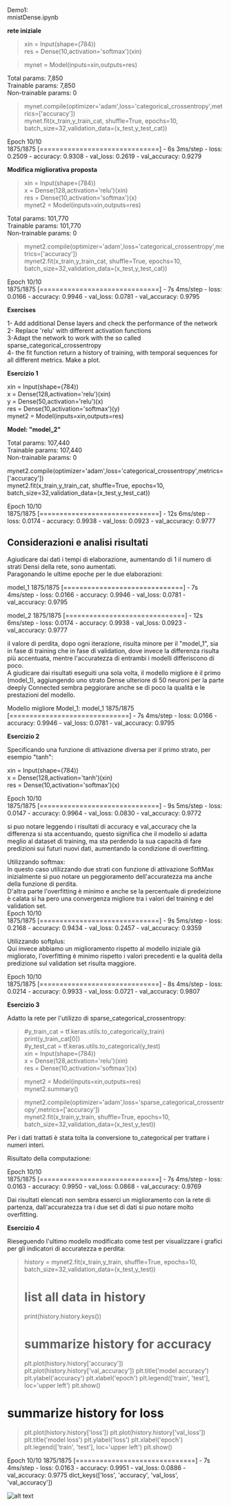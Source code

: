 
 Demo1:   
 mnistDense.ipynb  


**rete iniziale**  
> xin = Input(shape=(784))   
> res = Dense(10,activation='softmax')(xin)   

> mynet = Model(inputs=xin,outputs=res)   
     
Total params: 7,850  
Trainable params: 7,850  
Non-trainable params: 0  

> mynet.compile(optimizer='adam',loss='categorical_crossentropy',metrics=['accuracy'])    
> mynet.fit(x_train,y_train_cat, shuffle=True, epochs=10, batch_size=32,validation_data=(x_test,y_test_cat))    
  
Epoch 10/10  
1875/1875 [==============================] - 6s 3ms/step - loss: 0.2509 - accuracy: 0.9308 - val_loss: 0.2619 - val_accuracy: 0.9279  



**Modifica migliorativa proposta**  
> xin = Input(shape=(784))   
> x = Dense(128,activation='relu')(xin)   
> res = Dense(10,activation='softmax')(x)   
> mynet2 = Model(inputs=xin,outputs=res)   
                    
Total params: 101,770  
Trainable params: 101,770  
Non-trainable params: 0  

> mynet2.compile(optimizer='adam',loss='categorical_crossentropy',metrics=['accuracy'])   
> mynet2.fit(x_train,y_train_cat, shuffle=True, epochs=10, batch_size=32,validation_data=(x_test,y_test_cat))   


Epoch 10/10  
1875/1875 [==============================] - 7s 4ms/step - loss: 0.0166 - accuracy: 0.9946 - val_loss: 0.0781 - val_accuracy: 0.9795  


**Exercises**  

   1- Add additional Dense layers and check the performance of the network  
   2- Replace 'relu' with different activation functions  
   3-Adapt the network to work with the so called sparse_categorical_crossentropy  
   4- the fit function return a history of training, with temporal sequences for all different metrics. Make a plot.  


**Esercizio 1**    
  
xin = Input(shape=(784))  
x = Dense(128,activation='relu')(xin)  
y = Dense(50,activation='relu')(x)  
res = Dense(10,activation='softmax')(y)  
mynet2 = Model(inputs=xin,outputs=res)  


**Model: "model_2"**  
                                                                   
Total params: 107,440   
Trainable params: 107,440   
Non-trainable params: 0   


mynet2.compile(optimizer='adam',loss='categorical_crossentropy',metrics=['accuracy'])   
mynet2.fit(x_train,y_train_cat, shuffle=True, epochs=10, batch_size=32,validation_data=(x_test,y_test_cat))    


Epoch 10/10  
1875/1875 [==============================] - 12s 6ms/step - loss: 0.0174 - accuracy: 0.9938 - val_loss: 0.0923 - val_accuracy: 0.9777  

## Considerazioni e analisi risultati   
Agiudicare dai dati i tempi di elaborazione, aumentando di 1 il numero di strati Densi della rete, sono aumentati.  
Paragonando le ultime epoche per le due elaborazioni:  

model_1 1875/1875 [==============================] - 7s 4ms/step - loss: 0.0166 - accuracy: 0.9946 - val_loss: 0.0781 - val_accuracy: 0.9795  

model_2 1875/1875 [==============================] - 12s 6ms/step - loss: 0.0174 - accuracy: 0.9938 - val_loss: 0.0923 - val_accuracy: 0.9777  
  
il valore di perdita, dopo ogni iterazione, risulta minore per il "model_1", sia in fase di training che in fase di validation, dove invece la differenza  risulta più accentuata, mentre l'accuratezza di entrambi i modelli differiscono di poco.  
A giudicare dai risultati eseguiti una sola volta, il modello migliore è il primo (model_1), aggiungendo uno strato Dense ulteriore di 50 neuroni per la parte deeply Connected sembra peggiorare anche se di poco la qualità e le prestazioni del modello.  

Modello migliore Model_1:
model_1 1875/1875 [==============================] - 7s 4ms/step - loss: 0.0166 - accuracy: 0.9946 - val_loss: 0.0781 - val_accuracy: 0.9795  

**Esercizio 2**    

Specificando una funzione di attivazione diversa per il primo strato, per esempio "tanh":  

xin = Input(shape=(784))  
x = Dense(128,activation='tanh')(xin)  
res = Dense(10,activation='softmax')(x)  
  
Epoch 10/10  
1875/1875 [==============================] - 9s 5ms/step - loss: 0.0147 - accuracy: 0.9964 - val_loss: 0.0830 - val_accuracy: 0.9772  

si puo notare leggendo i risultati di accuracy e val_accuracy che la differenza si sta accentuando, questo significa che il modello si adatta meglio al dataset di training, ma sta perdendo la sua capacità di fare predizioni sui futuri nuovi dati, aumentando la condizione di overfitting.   

Utilizzando softmax:  
In questo caso utilizzando due strati con funzione di attivazione SoftMax inizialmente si puo notare un peggioramento dell'accuratezza ma anche della funzione di perdita.  
D'altra parte l'overfitting è minimo e anche se la percentuale di predeizione è calata si ha pero una convergenza migliore tra i valori del training e del validation set.  
Epoch 10/10  
1875/1875 [==============================] - 9s 5ms/step - loss: 0.2168 - accuracy: 0.9434 - val_loss: 0.2457 - val_accuracy: 0.9359  

Utilizzando softplus:  
Qui invece abbiamo un miglioramento rispetto al modello iniziale già migliorato, l'overfitting è minimo rispetto i valori precedenti e la qualità della predizione sul validation set risulta maggiore.  

Epoch 10/10  
1875/1875 [==============================] - 8s 4ms/step - loss: 0.0214 - accuracy: 0.9933 - val_loss: 0.0721 - val_accuracy: 0.9807  


**Esercizio 3**  

Adatto la rete per l'utilizzo di sparse_categorical_crossentropy:  


> #y_train_cat = tf.keras.utils.to_categorical(y_train)  
> print(y_train_cat[0])  
> #y_test_cat = tf.keras.utils.to_categorical(y_test)  
> xin = Input(shape=(784))  
> x = Dense(128,activation='relu')(xin)  
> res = Dense(10,activation='softmax')(x)  

> mynet2 = Model(inputs=xin,outputs=res)  
> mynet2.summary()  

> mynet2.compile(optimizer='adam',loss='sparse_categorical_crossentropy',metrics=['accuracy'])  
> mynet2.fit(x_train,y_train, shuffle=True, epochs=10, batch_size=32,validation_data=(x_test,y_test))  

Per i dati trattati è stata tolta la conversione to_categorical per trattare i numeri interi.  

Risultato della computazione:  

Epoch 10/10    
1875/1875 [==============================] - 7s 4ms/step - loss: 0.0163 - accuracy: 0.9950 - val_loss: 0.0868 - val_accuracy: 0.9769  

Dai risultati elencati non sembra esserci un miglioramento con la rete di partenza, dall'accuratezza tra i due set di dati si puo notare molto overfitting.

**Esercizio 4**  

Rieseguendo l'ultimo modello modificato come test per visualizzare i grafici per gli indicatori di accuratezza e perdita:

> history = mynet2.fit(x_train,y_train, shuffle=True, epochs=10, batch_size=32,validation_data=(x_test,y_test))
> # list all data in history
> print(history.history.keys())
> # summarize history for accuracy
> plt.plot(history.history['accuracy'])
> plt.plot(history.history['val_accuracy'])
> plt.title('model accuracy')
> plt.ylabel('accuracy')
> plt.xlabel('epoch')
> plt.legend(['train', 'test'], loc='upper left')
> plt.show()
# summarize history for loss
> plt.plot(history.history['loss'])
> plt.plot(history.history['val_loss'])
> plt.title('model loss')
> plt.ylabel('loss')
> plt.xlabel('epoch')
> plt.legend(['train', 'test'], loc='upper left')
> plt.show()

Epoch 10/10
1875/1875 [==============================] - 7s 4ms/step - loss: 0.0163 - accuracy: 0.9951 - val_loss: 0.0886 - val_accuracy: 0.9775
dict_keys(['loss', 'accuracy', 'val_loss', 'val_accuracy'])


![alt text](https://github.com/Dario66/Deep-Learning/blob/main/IMG1.png)
